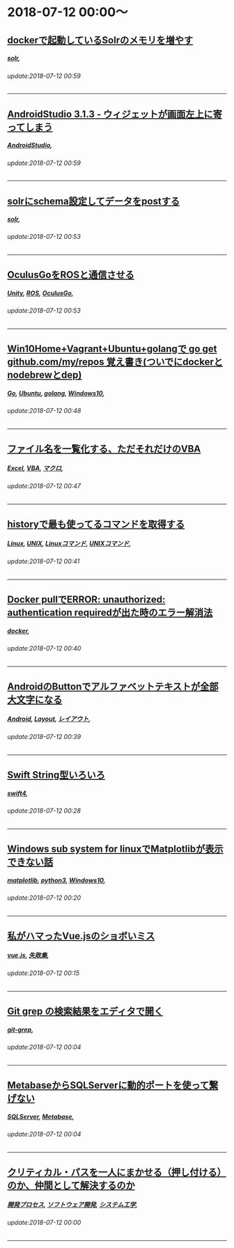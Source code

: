 # 2018-07-12 00:00～
## [dockerで起動しているSolrのメモリを増やす](https://qiita.com/junk1400/items/5fddc445fe927ab39df2)
##### [solr](https://qiita.com/tags/solr), 
###### update:2018-07-12 00:59
---
## [AndroidStudio 3.1.3 - ウィジェットが画面左上に寄ってしまう](https://qiita.com/narupo/items/238a304b5ad134c757c6)
##### [AndroidStudio](https://qiita.com/tags/AndroidStudio), 
###### update:2018-07-12 00:59
---
## [solrにschema設定してデータをpostする](https://qiita.com/junk1400/items/4905a821638516dcb4fe)
##### [solr](https://qiita.com/tags/solr), 
###### update:2018-07-12 00:53
---
## [OculusGoをROSと通信させる](https://qiita.com/Spritaro/items/5eb99b2fcdc26a3816ce)
##### [Unity](https://qiita.com/tags/Unity), [ROS](https://qiita.com/tags/ROS), [OculusGo](https://qiita.com/tags/OculusGo), 
###### update:2018-07-12 00:53
---
## [Win10Home+Vagrant+Ubuntu+golangで go get github.com/my/repos 覚え書き(ついでにdockerとnodebrewとdep)](https://qiita.com/naritamountain/items/34d33cb6893a1e8410ed)
##### [Go](https://qiita.com/tags/Go), [Ubuntu](https://qiita.com/tags/Ubuntu), [golang](https://qiita.com/tags/golang), [Windows10](https://qiita.com/tags/Windows10), 
###### update:2018-07-12 00:48
---
## [ファイル名を一覧化する、ただそれだけのVBA](https://qiita.com/fakefurcoronet/items/44d35a7a40bce8dedf1d)
##### [Excel](https://qiita.com/tags/Excel), [VBA](https://qiita.com/tags/VBA), [マクロ](https://qiita.com/tags/マクロ), 
###### update:2018-07-12 00:47
---
## [historyで最も使ってるコマンドを取得する](https://qiita.com/yuasabe/items/3cbb306b30c19a55dc3a)
##### [Linux](https://qiita.com/tags/Linux), [UNIX](https://qiita.com/tags/UNIX), [Linuxコマンド](https://qiita.com/tags/Linuxコマンド), [UNIXコマンド](https://qiita.com/tags/UNIXコマンド), 
###### update:2018-07-12 00:41
---
## [Docker pullでERROR: unauthorized: authentication requiredが出た時のエラー解消法](https://qiita.com/2no553/items/0e4348c0fd2678058bed)
##### [docker](https://qiita.com/tags/docker), 
###### update:2018-07-12 00:40
---
## [AndroidのButtonでアルファベットテキストが全部大文字になる](https://qiita.com/keyoris/items/97c37ce743100cb6dcee)
##### [Android](https://qiita.com/tags/Android), [Layout](https://qiita.com/tags/Layout), [レイアウト](https://qiita.com/tags/レイアウト), 
###### update:2018-07-12 00:39
---
## [Swift String型いろいろ](https://qiita.com/Nnsuke24/items/abd11fe6ef89c35713a6)
##### [swift4](https://qiita.com/tags/swift4), 
###### update:2018-07-12 00:28
---
## [Windows sub system for linuxでMatplotlibが表示できない話 ](https://qiita.com/cythonista/items/c27edc6399d5e6885ae3)
##### [matplotlib](https://qiita.com/tags/matplotlib), [python3](https://qiita.com/tags/python3), [Windows10](https://qiita.com/tags/Windows10), 
###### update:2018-07-12 00:20
---
## [私がハマったVue.jsのショボいミス](https://qiita.com/fruitriin/items/fe26e3ecb33000a6544e)
##### [vue.js](https://qiita.com/tags/vue.js), [失敗集](https://qiita.com/tags/失敗集), 
###### update:2018-07-12 00:15
---
## [Git grep の検索結果をエディタで開く](https://qiita.com/shshimamo/items/1b17f35dc71ab7370108)
##### [git-grep](https://qiita.com/tags/git-grep), 
###### update:2018-07-12 00:04
---
## [MetabaseからSQLServerに動的ポートを使って繋げない](https://qiita.com/nightyknite/items/6826a59be5eaf7728327)
##### [SQLServer](https://qiita.com/tags/SQLServer), [Metabase](https://qiita.com/tags/Metabase), 
###### update:2018-07-12 00:04
---
## [クリティカル・パスを一人にまかせる（押し付ける）のか、仲間として解決するのか](https://qiita.com/nonbiri15/items/f7e1a22165880b80b801)
##### [開発プロセス](https://qiita.com/tags/開発プロセス), [ソフトウェア開発](https://qiita.com/tags/ソフトウェア開発), [システム工学](https://qiita.com/tags/システム工学), 
###### update:2018-07-12 00:00
---





